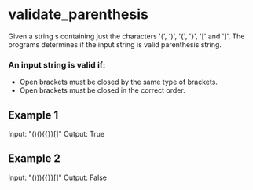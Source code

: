 # validate_parenthesis

Given a string s containing just the characters '(', ')', '{', '}', '[' and ']', The programs determines if the input string is valid parenthesis string.

### An input string is valid if:

- Open brackets must be closed by the same type of brackets.
- Open brackets must be closed in the correct order.

## Example 1

Input: "()(){{}}[]"
Output: True


## Example 2

Input: "())){{}}[]"
Output: False

